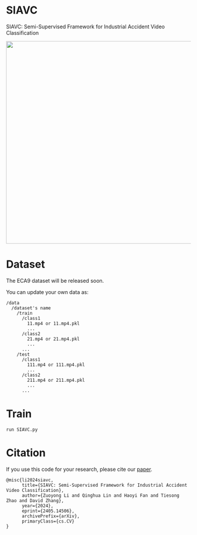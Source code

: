 # SIAVC
SIAVC: Semi-Supervised Framework for Industrial Accident Video Classification

<p align="center">
  <img src="" width="550px"/>
</p>

# Dataset
The ECA9 dataset will be released soon.

You can update your own data as:
```
/data 
  /dataset's name 
    /train
      /class1
        11.mp4 or 11.mp4.pkl
        ...
      /class2
        21.mp4 or 21.mp4.pkl
        ...
      ...
    /test
      /class1
        111.mp4 or 111.mp4.pkl
        ...
      /class2
        211.mp4 or 211.mp4.pkl
        ...
      ...

```    

# Train
```
run SIAVC.py
```

# Citation
If you use this code for your research, please cite our [paper](https://www.sciencedirect.com/science/article/abs/pii/S0952197623010606).
```
@misc{li2024siavc,
      title={SIAVC: Semi-Supervised Framework for Industrial Accident Video Classification}, 
      author={Zuoyong Li and Qinghua Lin and Haoyi Fan and Tiesong Zhao and David Zhang},
      year={2024},
      eprint={2405.14506},
      archivePrefix={arXiv},
      primaryClass={cs.CV}
}
```
